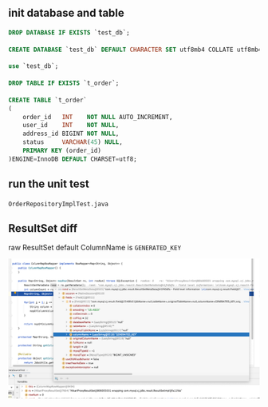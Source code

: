 ## init database and table

```sql
DROP DATABASE IF EXISTS `test_db`;

CREATE DATABASE `test_db` DEFAULT CHARACTER SET utf8mb4 COLLATE utf8mb4_unicode_ci;

use `test_db`;

DROP TABLE IF EXISTS `t_order`;

CREATE TABLE `t_order`
(
    order_id   INT    NOT NULL AUTO_INCREMENT,
    user_id    INT    NOT NULL,
    address_id BIGINT NOT NULL,
    status     VARCHAR(45) NULL,
    PRIMARY KEY (order_id)
)ENGINE=InnoDB DEFAULT CHARSET=utf8;
```

## run the unit test

`OrderRepositoryImplTest.java`


## ResultSet diff

raw ResultSet default ColumnName is `GENERATED_KEY`

![raw datasource ResultSet](./document/raw-datasource-resultSet.png)
